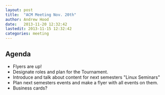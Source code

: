 ```yaml
---
layout: post
title:  "ACM Meeting Nov. 20th"
author: Andrew Hood
date:   2013-11-20 12:32:42
lastedit: 2013-11-15 12:32:42
categories: meeting
---
```


Agenda  
------  

*  Flyers are up!  
*  Designate roles and plan for the Tournament.
*  Introduce and talk about content for next semesters "Linux Seminars"
*  Plan next semesters events and make a flyer with all events on them.
*  Business cards?  
          